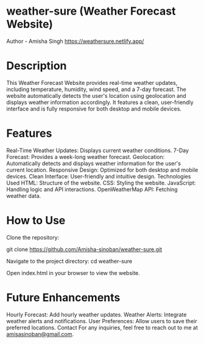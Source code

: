 # weather-sure (Weather Forecast Website)
Author - Amisha Singh
https://weathersure.netlify.app/

# Description
This Weather Forecast Website provides real-time weather updates, including temperature, humidity, wind speed, and a 7-day forecast. The website automatically detects the user's location using geolocation and displays weather information accordingly. It features a clean, user-friendly interface and is fully responsive for both desktop and mobile devices.

# Features
Real-Time Weather Updates: Displays current weather conditions.
7-Day Forecast: Provides a week-long weather forecast.
Geolocation: Automatically detects and displays weather information for the user's current location.
Responsive Design: Optimized for both desktop and mobile devices.
Clean Interface: User-friendly and intuitive design.
Technologies Used
HTML: Structure of the website.
CSS: Styling the website.
JavaScript: Handling logic and API interactions.
OpenWeatherMap API: Fetching weather data.
# How to Use
Clone the repository:

git clone https://github.com/Amisha-sinoban/weather-sure.git

Navigate to the project directory:
cd weather-sure

Open index.html in your browser to view the website.

# Future Enhancements
Hourly Forecast: Add hourly weather updates.
Weather Alerts: Integrate weather alerts and notifications.
User Preferences: Allow users to save their preferred locations.
Contact
For any inquiries, feel free to reach out to me at amisasinoban@gmail.com.
